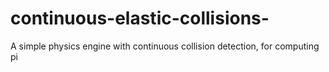# continuous-elastic-collisions-
A simple physics engine with continuous collision detection, for computing pi
